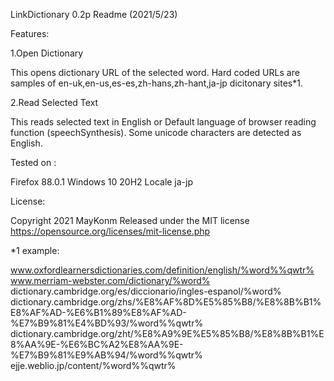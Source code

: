 LinkDictionary 0.2p Readme  (2021/5/23)

Features:

1.Open Dictionary

 This opens dictionary URL of the selected word. 
 Hard coded URLs are samples of en-uk,en-us,es-es,zh-hans,zh-hant,ja-jp dicitonary sites*1.

2.Read Selected Text

  This reads selected text in English or Default language of browser reading function (speechSynthesis).
  Some unicode characters are detected as English.



Tested on :

 Firefox 88.0.1
 Windows 10 20H2
 Locale ja-jp



License:

Copyright 2021 MayKonm
Released under the MIT license
https://opensource.org/licenses/mit-license.php





*1 example:

  www.oxfordlearnersdictionaries.com/definition/english/%word%%qwtr%
  www.merriam-webster.com/dictionary/%word%
  dictionary.cambridge.org/es/diccionario/ingles-espanol/%word%
  dictionary.cambridge.org/zhs/%E8%AF%8D%E5%85%B8/%E8%8B%B1%E8%AF%AD-%E6%B1%89%E8%AF%AD-%E7%B9%81%E4%BD%93/%word%%qwtr%
  dictionary.cambridge.org/zht/%E8%A9%9E%E5%85%B8/%E8%8B%B1%E8%AA%9E-%E6%BC%A2%E8%AA%9E-%E7%B9%81%E9%AB%94/%word%%qwtr%
  ejje.weblio.jp/content/%word%%qwtr%
